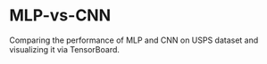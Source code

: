 # MLP-vs-CNN
Comparing the performance of MLP and CNN on USPS dataset and visualizing it via TensorBoard.
